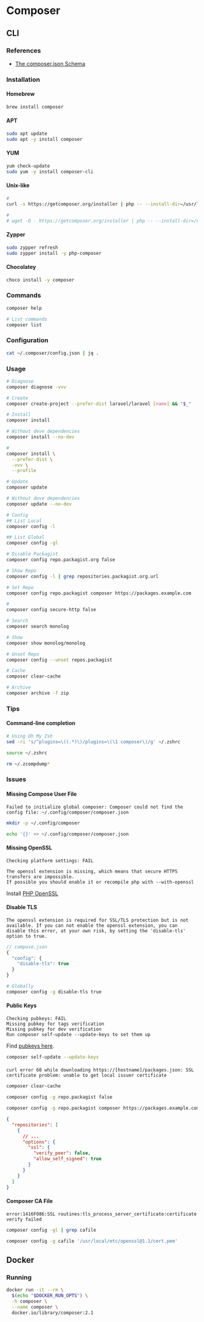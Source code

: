 # Composer

<!--
https://typo3.org/article/certificate-issue-with-composer/
-->

## CLI

### References

- [The composer.json Schema](https://getcomposer.org/doc/04-schema.md)

### Installation

#### Homebrew

```sh
brew install composer
```

#### APT

```sh
sudo apt update
sudo apt -y install composer
```

#### YUM

```sh
yum check-update
sudo yum -y install composer-cli
```

#### Unix-like

```sh
#
curl -s https://getcomposer.org/installer | php -- --install-dir=/usr/local/bin --filename=composer

#
# wget -O - https://getcomposer.org/installer | php -- --install-dir=/usr/local/bin --filename=composer
```

#### Zypper

```sh
sudo zypper refresh
sudo zypper install -y php-composer
```

#### Chocolatey

```sh
choco install -y composer
```

### Commands

```sh
composer help

# List commands
composer list
```

### Configuration

```sh
cat ~/.composer/config.json | jq .
```

### Usage

```sh
# Diagnose
composer diagnose -vvv

# Create
composer create-project --prefer-dist laravel/laravel [name] && "$_"

# Install
composer install

# Without deve dependencies
composer install --no-dev

#
composer install \
  --prefer-dist \
  -vvv \
  --profile

# Update
composer update

# Without deve dependencies
composer update --no-dev

# Config
## List Local
composer config -l

## List Global
composer config -gl

# Disable Packagist
composer config repo.packagist.org false

# Show Repo
composer config -l | grep repositories.packagist.org.url

# Set Repo
composer config repo.packagist composer https://packages.example.com

#
composer config secure-http false

# Search
composer search monolog

# Show
composer show monolog/monolog

# Unset Repo
composer config --unset repos.packagist

# Cache
composer clear-cache

# Archive
composer archive -f zip
```

### Tips

#### Command-line completion

```sh
# Using Oh My Zsh
sed -ri 's/^plugins=\((.*)\)/plugins=\(\1 composer\)/g' ~/.zshrc

source ~/.zshrc

rm ~/.zcompdump*
```

### Issues

#### Missing Compose User File

```log
Failed to initialize global composer: Composer could not find the config file: ~/.config/composer/composer.json
```

```sh
mkdir -p ~/.config/composer

echo '{}' >> ~/.config/composer/composer.json
```

#### Missing OpenSSL

```log
Checking platform settings: FAIL

The openssl extension is missing, which means that secure HTTPS transfers are impossible.
If possible you should enable it or recompile php with --with-openssl
```

Install [PHP OpenSSL](/php-openssl.md)

#### Disable TLS

```log
The openssl extension is required for SSL/TLS protection but is not available. If you can not enable the openssl extension, you can disable this error, at your own risk, by setting the 'disable-tls' option to true.
```

```js
// compose.json
{
  "config": {
    "disable-tls": true
  }
}
```

```sh
# Globally
composer config -g disable-tls true
```

#### Public Keys

```log
Checking pubkeys: FAIL
Missing pubkey for tags verification
Missing pubkey for dev verification
Run composer self-update --update-keys to set them up
```

Find [pubkeys here](https://composer.github.io/pubkeys.html).

```sh
composer self-update --update-keys
```

<!-- ####

```log
You must enable the openssl extension in your php.ini to load information from https://[hostname]
```

TODO -->

####

```log
curl error 60 while downloading https://[hostname]/packages.json: SSL certificate problem: unable to get local issuer certificate
```

```sh
composer clear-cache

composer config -g repo.packagist false

composer config -g repo.packagist composer https://packages.example.com
```

```json
{
  "repositories": [
    {
      // ...
      "options": {
        "ssl": {
          "verify_peer": false,
          "allow_self_signed": true
        }
      }
    }
  ]
}
```

<!-- ```sh
sudo curl -o /etc/ssl/certs/cacert.pem https://curl.haxx.se/ca/cacert.pem

sed -i 's/;\(curl\.cainfo =\)/\1 \/etc\/ssl\/certs\/cacert\.pem/g' "$(php -i | grep -oE /.+/php.ini)"

php -i | grep curl.cainfo

php -r 'print_r(openssl_get_cert_locations());'
``` -->

#### Composer CA File

```log
error:1416F086:SSL routines:tls_process_server_certificate:certificate verify failed
```

<!-- ```sh
sudo curl -o /etc/ssl/certs/cacert.pem https://curl.haxx.se/ca/cacert.pem

sed -i 's/;\(openssl\.cafile=\)/\1\/etc\/ssl\/certs\/cacert\.pem/g' "$(php -i | grep -oE /.+/php.ini)"

php -i | grep openssl.cafile
``` -->

```sh
composer config -gl | grep cafile

composer config -g cafile '/usr/local/etc/openssl@1.1/cert.pem'
```

<!-- ####

```log
error:14090086:SSL routines:ssl3_get_server_certificate:certificate verify failed
```

https://support.acquia.com/hc/en-us/articles/360005829133-Certificate-issue-when-running-composer-commands

```sh
php -r 'var_dump(openssl_get_cert_locations());'

composer config -g cafile '/usr/local/etc/openssl/cert.pem'

composer config secure-http false
``` -->

## Docker

### Running

```sh
docker run -it --rm \
  $(echo "$DOCKER_RUN_OPTS") \
  -h composer \
  --name composer \
  docker.io/library/composer:2.1
```
